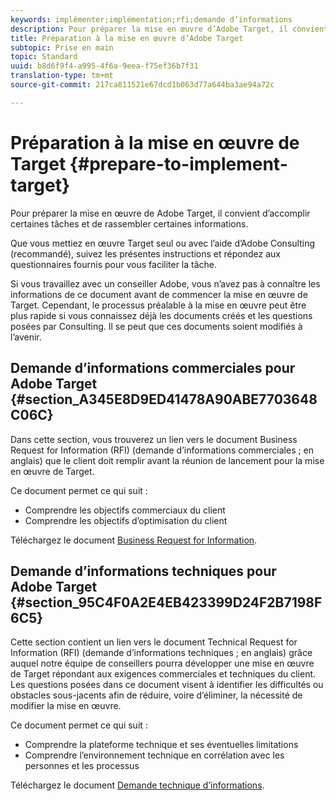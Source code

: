 ```yaml
---
keywords: implémenter;implémentation;rfi;demande d’informations
description: Pour préparer la mise en œuvre d’Adobe Target, il convient d’accomplir certaines tâches et de rassembler certaines informations.
title: Préparation à la mise en œuvre d’Adobe Target
subtopic: Prise en main
topic: Standard
uuid: b8d6f9f4-a995-4f6a-9eea-f75ef36b7f31
translation-type: tm+mt
source-git-commit: 217ca811521e67dcd1b063d77a644ba3ae94a72c

---
```



# Préparation à la mise en œuvre de Target {#prepare-to-implement-target}

Pour préparer la mise en œuvre de Adobe Target, il convient d’accomplir certaines tâches et de rassembler certaines informations.

Que vous mettiez en œuvre Target seul ou avec l’aide d’Adobe Consulting (recommandé), suivez les présentes instructions et répondez aux questionnaires fournis pour vous faciliter la tâche.

Si vous travaillez avec un conseiller Adobe, vous n’avez pas à connaître les informations de ce document avant de commencer la mise en œuvre de Target. Cependant, le processus préalable à la mise en œuvre peut être plus rapide si vous connaissez déjà les documents créés et les questions posées par Consulting. Il se peut que ces documents soient modifiés à l’avenir.

## Demande d’informations commerciales pour Adobe Target {#section_A345E8D9ED41478A90ABE7703648C06C}

Dans cette section, vous trouverez un lien vers le document Business Request for Information (RFI) (demande d’informations commerciales ; en anglais) que le client doit remplir avant la réunion de lancement pour la mise en œuvre de Target.

Ce document permet ce qui suit :

* Comprendre les objectifs commerciaux du client
* Comprendre les objectifs d’optimisation du client

Téléchargez le document [Business Request for Information](/help/assets/business-rfi.docx).

## Demande d’informations techniques pour Adobe Target {#section_95C4F0A2E4EB423399D24F2B7198F6C5}

Cette section contient un lien vers le document Technical Request for Information (RFI) (demande d’informations techniques ; en anglais) grâce auquel notre équipe de conseillers pourra développer une mise en œuvre de Target répondant aux exigences commerciales et techniques du client. Les questions posées dans ce document visent à identifier les difficultés ou obstacles sous-jacents afin de réduire, voire d’éliminer, la nécessité de modifier la mise en œuvre.

Ce document permet ce qui suit :

* Comprendre la plateforme technique et ses éventuelles limitations
* Comprendre l’environnement technique en corrélation avec les personnes et les processus

Téléchargez le document [Demande technique d’informations](/help/assets/technical-rfi.docx).
